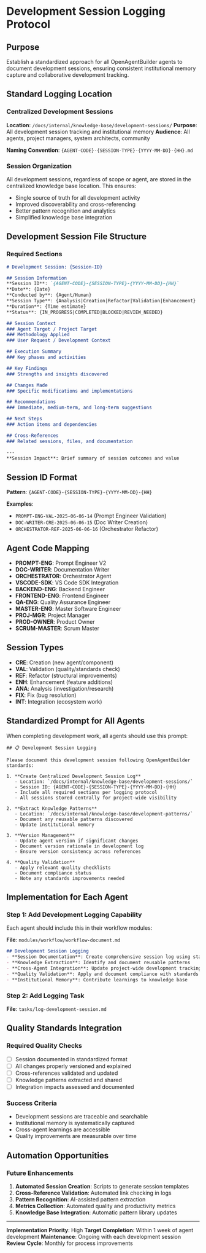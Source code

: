 # Development Session Logging Protocol

## Purpose
Establish a standardized approach for all OpenAgentBuilder agents to document development sessions, ensuring consistent institutional memory capture and collaborative development tracking.

## Standard Logging Location

### Centralized Development Sessions
**Location**: `/docs/internal/knowledge-base/development-sessions/`
**Purpose**: All development session tracking and institutional memory
**Audience**: All agents, project managers, system architects, community

**Naming Convention**: `{AGENT-CODE}-{SESSION-TYPE}-{YYYY-MM-DD}-{HH}.md`

### Session Organization
All development sessions, regardless of scope or agent, are stored in the centralized knowledge base location. This ensures:
- Single source of truth for all development activity
- Improved discoverability and cross-referencing
- Better pattern recognition and analytics
- Simplified knowledge base integration

## Development Session File Structure

### Required Sections
```markdown
# Development Session: {Session-ID}

## Session Information
**Session ID**: `{AGENT-CODE}-{SESSION-TYPE}-{YYYY-MM-DD}-{HH}`
**Date**: {Date}
**Conducted by**: {Agent/Human}
**Session Type**: {Analysis|Creation|Refactor|Validation|Enhancement}
**Duration**: {Time estimate}
**Status**: {IN_PROGRESS|COMPLETED|BLOCKED|REVIEW_NEEDED}

## Session Context
### Agent Target / Project Target
### Methodology Applied
### User Request / Development Context

## Execution Summary
### Key phases and activities

## Key Findings
### Strengths and insights discovered

## Changes Made
### Specific modifications and implementations

## Recommendations
### Immediate, medium-term, and long-term suggestions

## Next Steps
### Action items and dependencies

## Cross-References
### Related sessions, files, and documentation

---
**Session Impact**: Brief summary of session outcomes and value
```

## Session ID Format
**Pattern**: `{AGENT-CODE}-{SESSION-TYPE}-{YYYY-MM-DD}-{HH}`

**Examples**:
- `PROMPT-ENG-VAL-2025-06-06-14` (Prompt Engineer Validation)
- `DOC-WRITER-CRE-2025-06-06-15` (Doc Writer Creation)
- `ORCHESTRATOR-REF-2025-06-06-16` (Orchestrator Refactor)

## Agent Code Mapping
- **PROMPT-ENG**: Prompt Engineer V2
- **DOC-WRITER**: Documentation Writer
- **ORCHESTRATOR**: Orchestrator Agent
- **VSCODE-SDK**: VS Code SDK Integration
- **BACKEND-ENG**: Backend Engineer
- **FRONTEND-ENG**: Frontend Engineer
- **QA-ENG**: Quality Assurance Engineer
- **MASTER-ENG**: Master Software Engineer
- **PROJ-MGR**: Project Manager
- **PROD-OWNER**: Product Owner
- **SCRUM-MASTER**: Scrum Master

## Session Types
- **CRE**: Creation (new agent/component)
- **VAL**: Validation (quality/standards check)
- **REF**: Refactor (structural improvements)
- **ENH**: Enhancement (feature additions)
- **ANA**: Analysis (investigation/research)
- **FIX**: Fix (bug resolution)
- **INT**: Integration (ecosystem work)

## Standardized Prompt for All Agents

When completing development work, all agents should use this prompt:

```
## 📋 Development Session Logging

Please document this development session following OpenAgentBuilder standards:

1. **Create Centralized Development Session Log**
   - Location: `/docs/internal/knowledge-base/development-sessions/`
   - Session ID: {AGENT-CODE}-{SESSION-TYPE}-{YYYY-MM-DD}-{HH}
   - Include all required sections per logging protocol
   - All sessions stored centrally for project-wide visibility

2. **Extract Knowledge Patterns**
   - Location: `/docs/internal/knowledge-base/development-patterns/`
   - Document any reusable patterns discovered
   - Update institutional memory

3. **Version Management**
   - Update agent version if significant changes
   - Document version rationale in development log
   - Ensure version consistency across references

4. **Quality Validation**
   - Apply relevant quality checklists
   - Document compliance status
   - Note any standards improvements needed
```

## Implementation for Each Agent

### Step 1: Add Development Logging Capability
Each agent should include this in their workflow modules:

**File**: `modules/workflow/workflow-document.md`
```markdown
## Development Session Logging
- **Session Documentation**: Create comprehensive session log using standardized format
- **Knowledge Extraction**: Identify and document reusable patterns
- **Cross-Agent Integration**: Update project-wide development tracking
- **Quality Validation**: Apply and document compliance with standards
- **Institutional Memory**: Contribute learnings to knowledge base
```

### Step 2: Add Logging Task
**File**: `tasks/log-development-session.md`

## Quality Standards Integration

### Required Quality Checks
- [ ] Session documented in standardized format
- [ ] All changes properly versioned and explained
- [ ] Cross-references validated and updated
- [ ] Knowledge patterns extracted and shared
- [ ] Integration impacts assessed and documented

### Success Criteria
- Development sessions are traceable and searchable
- Institutional memory is systematically captured
- Cross-agent learnings are accessible
- Quality improvements are measurable over time

## Automation Opportunities

### Future Enhancements
1. **Automated Session Creation**: Scripts to generate session templates
2. **Cross-Reference Validation**: Automated link checking in logs
3. **Pattern Recognition**: AI-assisted pattern extraction
4. **Metrics Collection**: Automated quality and productivity metrics
5. **Knowledge Base Integration**: Automatic pattern library updates

---

**Implementation Priority**: High
**Target Completion**: Within 1 week of agent development
**Maintenance**: Ongoing with each development session
**Review Cycle**: Monthly for process improvements
